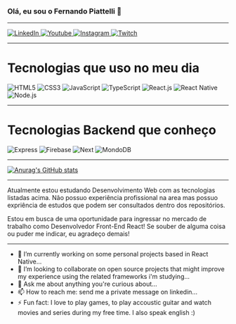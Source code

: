 ### Olá, eu sou o Fernando Piattelli 👋

------------------------------------------------------------------------------------------------------------------------------

<a href="https://www.linkedin.com/in/nandopiattelli/">
 <img alt="LinkedIn" src="https://img.shields.io/badge/LinkedIn-0077B5?style=for-the-badge&logo=linkedin&logoColor=white"/>
</a>

<a href="https://youtube.com/c/nandoxplay">
 <img alt="Youtube" src="https://img.shields.io/badge/YouTube-FF0000?style=for-the-badge&logo=youtube&logoColor=white"/>
</a>

<a href="https://instagram.com/sk_nandowl">
 <img alt="Instagram" src="https://img.shields.io/badge/Instagram-E4405F?style=for-the-badge&logo=instagram&logoColor=white"/>
</a>

<a href="https://twitch.tv/nandowl">
 <img alt="Twitch" src="https://img.shields.io/badge/Twitch-9146FF?style=for-the-badge&logo=twitch&logoColor=white"/>
</a>


----------------------------------------------------------------------------------------------------------------------------

# Tecnologias que uso no meu dia

<img alt="HTML5" src="https://img.shields.io/badge/HTML5-E34F26?style=for-the-badge&logo=html5&logoColor=white"/> <img alt="CSS3" src="https://img.shields.io/badge/CSS3-1572B6?style=for-the-badge&logo=css3&logoColor=white"/> <img alt="JavaScript" src="https://img.shields.io/badge/JavaScript-323330?style=for-the-badge&logo=javascript&logoColor=F7DF1E"/> <img alt="TypeScript" src="https://img.shields.io/badge/TypeScript-007ACC?style=for-the-badge&logo=typescript&logoColor=white"/> <img alt="React.js" src="https://img.shields.io/badge/React-20232A?style=for-the-badge&logo=react&logoColor=61DAFB"/> <img alt="React Native" src="https://img.shields.io/badge/React_Native-20232A?style=for-the-badge&logo=react&logoColor=61DAFB"/> <img alt="Node.js" src="https://img.shields.io/badge/Node.js-339933?style=for-the-badge&logo=nodedotjs&logoColor=white"/>

--------------------------------------------------------------------------------------------------------------------------

# Tecnologias Backend que conheço

<img alt="Express" src="https://img.shields.io/badge/Express.js-000000?style=for-the-badge&logo=express&logoColor=white"/> <img alt="Firebase" src="https://img.shields.io/badge/firebase-ffca28?style=for-the-badge&logo=firebase&logoColor=black"/> <img alt="Next" src="https://img.shields.io/badge/next.js-000000?style=for-the-badge&logo=nextdotjs&logoColor=white"/> <img alt="MondoDB" src="https://img.shields.io/badge/MongoDB-4EA94B?style=for-the-badge&logo=mongodb&logoColor=white"/>

---------------------------------------------------------------------------------------------------------------------------

[![Anurag's GitHub stats](https://github-readme-stats.vercel.app/api?username=nandowl&theme=merko&show_icons=true&title_color=FFA500&icon_color=FFA500&border_color=FFA500)](https://github.com/anuraghazra/github-readme-stats)

---------------------------------------------------------------------------------------------------------------------------

Atualmente estou estudando Desenvolvimento Web com as tecnologias listadas acima.
Não possuo experiência profissional na area mas possuo expriência de estudos que podem ser consultados dentro dos repositórios.

Estou em busca de uma oportunidade para ingressar no mercado de trabalho como Desenvolvedor Front-End React!
Se souber de alguma coisa ou puder me indicar, eu agradeço demais!

---------------------------------------------------------------------------------------------------------------------------

- 🔭 I’m currently working on some personal projects based in React Native...
- 👯 I’m looking to collaborate on open source projects that might improve my experience using the related frameworks i'm studying...
- 💬 Ask me about anything you're curious about...
- 📫 How to reach me: send me a private message on linkedin...
- ⚡ Fun fact: I love to play games, to play accoustic guitar and watch movies and series during my free time. I also speak english :)

